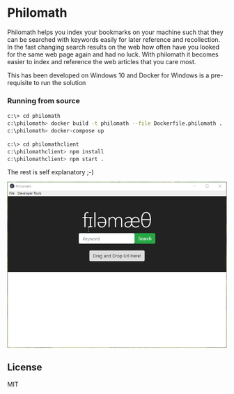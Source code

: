 # Philomath

Philomath helps you index your bookmarks on your machine such that they can be searched with keywords easily for later reference and recollection. In the fast changing search results on the web how often have you looked for the same web page again and had no luck. With philomath it becomes easier to index and reference the web articles that you care most.

This has been developed on Windows 10 and Docker for Windows is a pre-requisite to run the solution

### Running from source

```sh
c:\> cd philomath
c:\philomath> docker build -t philomath --file Dockerfile.philomath .
c:\philomath> docker-compose up
```

```sh
c:\> cd philomathclient
c:\philomathclient> npm install
c:\philomathclient> npm start .
```

The rest is self explanatory ;-)

![alt text](https://github.com/arasheedu/philomath/blob/master/2018-10-03_14-17-39.gif)

License
-------

MIT
